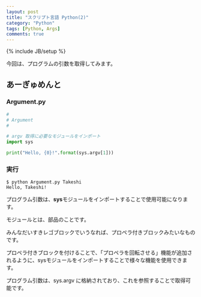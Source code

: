 ```yaml
---
layout: post
title: "スクリプト言語 Python(2)"
category: "Python"
tags: [Python, Args]
comments: true
---
```

{% include JB/setup %}

今回は、プログラムの引数を取得してみます。

## あーぎゅめんと

### Argument.py

```python
#
# Argument
#

# argv 取得に必要なモジュールをインポート
import sys

print("Hello, {0}!".format(sys.argv[1]))
```

### 実行

```
$ python Argument.py Takeshi
Hello, Takeshi!
```

プログラム引数は、**sys**モジュールをインポートすることで使用可能になります。

モジュールとは、部品のことです。

みんなだいすきレゴブロックでいうなれば、プロペラ付きブロックみたいなものです。

プロペラ付きブロックを付けることで、「プロペラを回転させる」機能が追加されるように、sysモジュールをインポートすることで様々な機能を使用できます。

プログラム引数は、sys.argv に格納されており、これを参照することで取得可能です。
